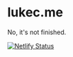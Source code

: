 # lukec.me
No, it's not finished.

[![Netlify Status](https://api.netlify.com/api/v1/badges/410b9507-2cc2-4266-839a-a590490d4fc8/deploy-status)](https://app.netlify.com/sites/lukec/deploys)
